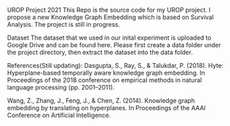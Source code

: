 UROP Project 2021
This Repo is the source code for my UROP project. I propose a new Knowledge Graph Embedding which is based on Survival Analysis. The project is still in progress.

Dataset
The dataset that we used in our inital experiment is uploaded to Google Drive and can be found here. Please first create a data folder under the project directory, then extract the dataset into the data folder.

References(Still updating):
Dasgupta, S., Ray, S., & Talukdar, P. (2018). Hyte: Hyperplane-based temporally aware knowledge graph embedding. In Proceedings of the 2018 conference on empirical methods in natural language processing (pp. 2001–2011).

Wang, Z., Zhang, J., Feng, J., & Chen, Z. (2014). Knowledge graph embedding by translating on hyperplanes. In Proceedings of the AAAI Conference on Artificial Intelligence.
